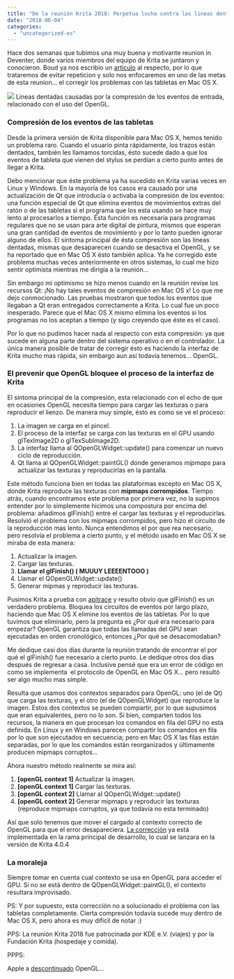 ```yaml
---
title: "De la reunión Krita 2018: Perpetua lucha contra las lineas dentadas en Mac OS X"
date: "2018-06-04"
categories: 
  - "uncategorized-es"
---
```


Hace dos semanas que tubimos una muy buena y motivante reunion in Deventer, donde varios miembros del equipo de Krita se juntaron y conocieron. Boud ya nos escribio un [artículo](https://krita.org/en/item/krita-2018-sprint-report) al respecto, por lo que trataremos de evitar repeticion y solo nos enfocaremos en uno de las metas de esta reunion... el corregir los problemas con las tabletas en Mac OS X.

[![](/images/posts/2018/krita_jagged_lines_on_osx.png)](/images/posts/2018/krita_jagged_lines_on_osx.png) Lineas dentadas causadas por la compresión de los eventos de entrada, relacionado con el uso del OpenGL.

### Compresión de los eventos de las tabletas

Desde la primera versión de Krita disponible para Mac OS X, hemos tenido un problema raro. Cuando el usuario pinta rápidamente, los trazos están dentados, también les llamamos torcidas, ésto sucede dado a que los eventos de tableta que vienen del stylus se perdían a cierto punto antes de llegar a Krita.

Debo mencionar que éste problema ya ha sucedido en Krita varias veces en Linux y Windows. En la mayoría de los casos era causado por una actualización de Qt que introducía o activaba la compresión de los eventos: una función especial de Qt que elimina eventos de movimientos extras del ratón o de las tabletas si el programa que los esta usando se hace muy lento al procesarlos a tiempo. Ésta función es necesaria para programas regulares que no se usan para arte digital de pintura, mismos que esperan una gran cantidad de eventos de movimiento y por lo tanto pueden ignorar alguno de ellos. El síntoma principal de ésta compresión son las lineas dentadas, mismas que desaparecen cuando se desactiva el OpenGL, y se ha reportado que en Mac OS X ésto también aplica. Ya he corregido éste problema muchas veces anteriormente en otros sistemas, lo cual me hizo sentir optimista mientras me dirigía a la reunión...

Sin embargo mi optimismo se hizo menos cuando en la reunión revise los recursos Qt: ¡No hay tales eventos de compresión en Mac OS x! Lo que me dejo conmocionado. Las pruebas mostraron que todos los eventos que llegaban a Qt eran entregados correctamente a Krita. Lo cual fue un poco inesperado. Parece que el Mac OS X mismo elimina los eventos si los programas no los aceptan a tiempo (y sigo creyendo que éste es el caso).

Por lo que no pudimos hacer nada al respecto con esta compresión: ya que sucede en alguna parte dentro del sistema operativo o en el controlador. La única manera posible de tratar de corregir ésto es haciendo la interfaz de Krita mucho mas rápida, sin embargo aun así todavía tenemos... OpenGL.

### El prevenir que OpenGL bloquee el proceso de la interfaz de Krita

El síntoma principal de la compresión, esta relacionado con el echo de que en ocasiones OpenGL necesita tiempo para cargar las texturas o para reproducir el lienzo. De manera muy simple, ésto es como se ve el proceso:

1. La imagen se carga en el pincel.
2. El proceso de la interfaz se carga con las texturas en el GPU usando glTexImage2D o glTexSubImage2D.
3. La interfaz llama al QOpenGLWidget::update() para comenzar un nuevo ciclo de reproducción.
4. Qt llama al QOpenGLWidget::paintGL() donde generamos _mipmaps_ para actualizar las texturas y reproducirlas en la pantalla.

Este método funciona bien en todas las plataformas excepto en Mac OS X, donde Krita reproduce las texturas con **mipmaps corrompidos**. Tiempo atrás, cuando encontramos este problema por primera vez, no la supimos entender por lo simplemente hicimos una compostura por encima del problema: añadimos glFinish() entre el cargar las texturas y el reproducirlas. Resolvió el problema con los mipmaps corrompidos, pero hizo el circuito de la reproducción mas lento. Nunca entendimos el por que rea necesario, pero resolvía el problema a cierto punto, y el método usado en Mac OS X se miraba de esta manera:

1. Actualizar la imagen.
2. Cargar las texturas.
3. **Llamar el glFinish() ( MUUUY LEEEENTOOO )**
4. Llamar el QOpenGLWidget::update()
5. Generar mipmas y reproducir las texturas.

Pusimos Krita a prueba con [apitrace](https://github.com/apitrace/apitrace) y resulto obvio que glFinish() es un verdadero problema. Bloquea los circuitos de eventos por largo plazo, haciendo que Mac OS X elimine los eventos de las tabletas. Por lo que tuvimos que eliminarlo, pero la pregunta es ¿Por qué era necesario para empezar? OpenGL garantiza que todas las llamadas del GPU sean ejecutadas en orden cronológico, entonces ¿Por qué se desacomodaban?

Me dedique casi dos días durante la reunión tratando de encontrar el por qué el glFinish() fue necesario a cierto punto. Le dedique otros dos días después de regresar a casa. Inclusive pensé que era un error de código en como se implementa  el protocolo de OpenGL en Mac OS X... pero resultó ser algo mucho mas simple.

Resulta que usamos dos contextos separados para OpenGL: uno (el de Qt) que carga las texturas, y el otro (el de QOpenGLWidget) que reproduce la imagen. Estos dos contextos se pueden compartir, por lo que supusimos que eran equivalentes, pero no lo son. Si bien, comparten todos los recursos, la manera en que procesan los comandos en fila del GPU no esta definida. En Linux y en Windows parecen compartir los comandos en fila por lo que son ejecutados en secuencia; pero en Mac OS X las filas están separadas, por lo que los comandos están reorganizados y últimamente producen mipmaps corruptos...

Ahora nuestro método realmente se mira así:

1. **\[openGL context 1\]** Actualizar la imagen.
2. **\[openGL context 1\]** Cargar las texturas.
3. **\[openGL context 2\]** Llamar al QOpenGLWidget::update()
4. **\[openGL context 2\]** Generar mipmaps y reproducir las texturas (reproduce mipmaps corruptos, ya que todavía no esta terminado)

Así que solo tenemos que mover el cargado al contexto correcto de OpenGL para que el error desapareciera. [La corrección](https://phabricator.kde.org/R37:fb43d4e5be6112c7d9df2ee3f33697d07a614ca6) ya está implementada en la rama principal de desarrollo, lo cual se lanzara en la versión de Krita 4.0.4

### La moraleja

Siempre tomar en cuenta cual contexto se usa en OpenGL para acceder el GPU. Si no se está dentro de QOpenGLWidget::paintGL(), el contexto resultara improvisado.

PS: Y por supuesto, esta corrección no a solucionado el problema con las tabletas completamente. Cierta compresión todavía sucede muy dentro de Mac OS X, pero ahora es muy difícil de notar :)

PPS: La reunión Krita 2018 fue patrocinada por KDE e.V. (viajes) y por la Fundación Krita (hospedaje y comida).

PPPS:

Apple a [descontinuado](https://developer.apple.com/macos/whats-new/) OpenGL...
